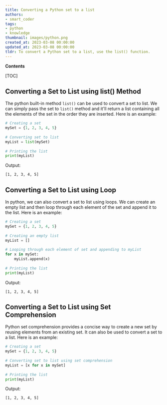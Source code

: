 ```yaml
---
title: Converting a Python set to a list
authors:
- smart_coder
tags:
- python
- knowledge
thumbnail: images/python.png
created_at: 2023-03-08 00:00:00
updated_at: 2023-03-08 00:00:00
tldr: To convert a Python set to a list, use the list() function.
---
```


**Contents**

[TOC]

## Converting a Set to List using list() Method

The python built-in method `list()` can be used to convert a set to list. We can simply pass the set to `list()` method and it'll return a list containing all the elements of the set in the order they are inserted. Here is an example:

```python
# Creating a set
mySet = {1, 2, 3, 4, 5}
  
# Converting set to list
myList = list(mySet)
  
# Printing the list
print(myList)
```

Output:
```
[1, 2, 3, 4, 5]
```



## Converting a Set to List using Loop

In python, we can also convert a set to list using loops. We can create an empty list and then loop through each element of the set and append it to the list. Here is an example:

```python
# Creating a set
mySet = {1, 2, 3, 4, 5}
  
# Creating an empty list
myList = []
  
# Looping through each element of set and appending to myList
for x in mySet:
    myList.append(x)
  
# Printing the list
print(myList)
```

Output:
```
[1, 2, 3, 4, 5]
```



## Converting a Set to List using Set Comprehension

Python set comprehension provides a concise way to create a new set by reusing elements from an existing set. It can also be used to convert a set to a list. Here is an example:

```python
# Creating a set
mySet = {1, 2, 3, 4, 5}
  
# Converting set to list using set comprehension
myList = [x for x in mySet]
  
# Printing the list
print(myList)
```

Output:
```
[1, 2, 3, 4, 5]
```
